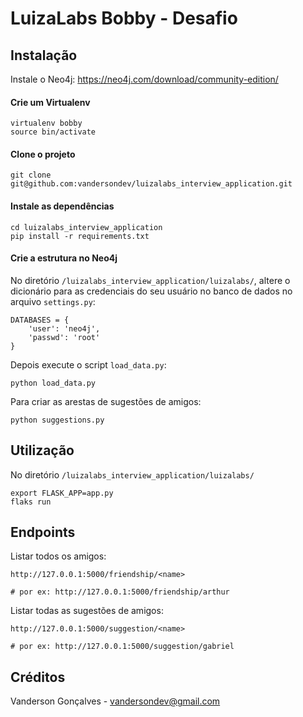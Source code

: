 # LuizaLabs Bobby - Desafio

## Instalação

Instale o Neo4j: https://neo4j.com/download/community-edition/

#### Crie um Virtualenv

```
virtualenv bobby
source bin/activate
```
#### Clone o projeto

```
git clone git@github.com:vandersondev/luizalabs_interview_application.git
```

#### Instale as dependências

```
cd luizalabs_interview_application
pip install -r requirements.txt
```
#### Crie a estrutura no Neo4j

No diretório `/luizalabs_interview_application/luizalabs/`, altere o dicionário para as credenciais do seu usuário no banco de dados no arquivo `settings.py`:
```
DATABASES = {
    'user': 'neo4j',
    'passwd': 'root'
}
```

Depois execute o script `load_data.py`:

```
python load_data.py
```

Para criar as arestas de sugestões de amigos:

```
python suggestions.py
```

## Utilização

No diretório `/luizalabs_interview_application/luizalabs/`

```
export FLASK_APP=app.py
flaks run
```
## Endpoints

Listar todos os amigos:

```
http://127.0.0.1:5000/friendship/<name>

# por ex: http://127.0.0.1:5000/friendship/arthur
```

Listar todas as sugestões de amigos:

```
http://127.0.0.1:5000/suggestion/<name>

# por ex: http://127.0.0.1:5000/suggestion/gabriel
```

## Créditos

Vanderson Gonçalves - vandersondev@gmail.com
